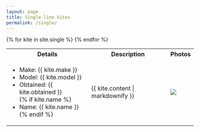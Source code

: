 ```yaml
---
layout: page
title: Single-line kites
permalink: /single/
---
```


<table>
<tr>
  <th>Details</th>
  <th>Description</th>
  <th>Photos</th>
</tr>
{% for kite in site.single %}
<tr>
  <td>
    <ul>
      <li>Make: {{ kite.make }}</li>
      <li>Model: {{ kite.model }}</li>
      <li>Obtained: {{ kite.obtained }}</li>
      {% if kite.name %}
        <li>Name: {{ kite.name }}</li>
      {% endif %}
    </ul>
  </td>
  <td>{{ kite.content | markdownify }}</td>
  <td>
    <img src="{{ site.baseurl }}/assets/images/{{ kite.images | first }}"/>
  </td>
</tr>
{% endfor %}
</table>
